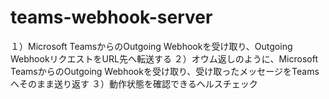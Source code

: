 # teams-webhook-server

１）Microsoft TeamsからのOutgoing Webhookを受け取り、Outgoing WebhookリクエストをURL先へ転送する
２）オウム返しのように、Microsoft TeamsからのOutgoing Webhookを受け取り、受け取ったメッセージをTeamsへそのまま送り返す
３）動作状態を確認できるヘルスチェック
